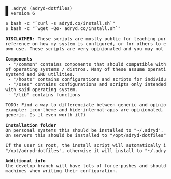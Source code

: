 <pre>
█ .adryd (adryd-dotfiles)
█ version 6

$ bash -c "`curl -s adryd.co/install.sh`"
$ bash -c "`wget -Qo- adryd.co/install.sh`"

<b>DISCLAIMER</b>: These scripts are mostly public for teaching purposes, for
reference on how my system is configured, or for others to extend them for their
own use. These scripts are very opinionated and you may not like what they do.

<b>Components</b>
 - "/common" contains components that should compatible with 2 or more families
of operating systems / distros. Many of these assume operating systems with
systemd and GNU utilities.
 - "/hosts" contains configurations and scripts for individual hosts.
 - "/oses" contains configurations and scripts only intended to be compatible
with said operating system.
 - "/lib" contains functions

TODO: Find a way to differenciate between generic and opinionated modules. For
example: icon-theme and hide-internal-apps are opinionated, discord is
generic. Is it even worth it?)

<b>Installation folder</b>
On personal systems this should be installed to "~/.adryd".
On servers this should be installed to "/opt/adryd-dotfiles".

If the user is root, the install script will automatically install to
"/opt/adryd-dotfiles", otherwise it will install to "~/.adryd".

<b>Additional info</b>
the develop branch will have lots of force-pushes and should only be used on
machines when writing their configuration.
</pre>
